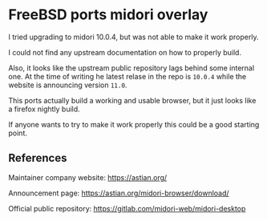 # FreeBSD ports midori overlay

I tried upgrading to midori 10.0.4, but was not able to make it work properly.

I could not find any upstream documentation on how to properly build.

Also, it looks like the upstream public repository lags behind some internal one. At the time of writing he latest relase in the repo is `10.0.4` while the website is announcing version `11.0`.

This ports actually build a working and usable browser, but it just looks like a firefox nightly build.

If anyone wants to try to make it work properly this could be a good starting point.

## References

Maintainer company website: https://astian.org/

Announcement page: https://astian.org/midori-browser/download/

Official public repository: https://gitlab.com/midori-web/midori-desktop